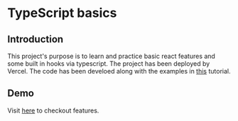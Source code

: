 # TypeScript basics

## Introduction

This project's purpose is to learn and practice basic react features and some built in hooks via typescript. The project has been deployed by Vercel. The code has been develoed along with the examples in [this](https://www.udemy.com/course/react-the-complete-guide-incl-redux/) tutorial.

## Demo

Visit [here](https://type-script-mu.vercel.app/) to checkout features.
